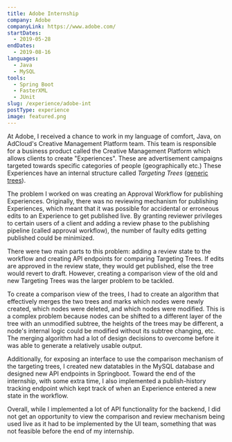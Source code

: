 ```yaml
---
title: Adobe Internship
company: Adobe
companyLink: https://www.adobe.com/
startDates:
  - 2019-05-28
endDates:
  - 2019-08-16
languages:
  - Java
  - MySQL
tools:
  - Spring Boot
  - FasterXML
  - JUnit
slug: /experience/adobe-int
postType: experience
image: featured.png
---
```


At Adobe, I received a chance to work in my language of comfort, Java, on
AdCloud's Creative Management Platform team. This team is responsible for
a business product called the Creative Management Platform which allows
clients to create "Experiences". These are advertisement campaigns targeted
towards specific categories of people (geographically etc.) These Experiences
have an internal structure called _Targeting Trees_
([generic trees](https://en.wikipedia.org/wiki/Tree_(data_structure))).

The problem I worked on was creating an Approval Workflow for publishing
Experiences. Originally, there was no reviewing mechanism for publishing
Experiences, which meant that it was possible for accidental or erroneous
edits to an Experience to get published live. By granting reviewer privileges
to certain users of a client and adding a review phase to the publishing
pipeline (called approval workflow), the number of faulty edits getting
published could be minimized.

There were two main parts to this problem: adding a review state to the
workflow and creating API endpoints for comparing Targeting Trees. If edits
are approved in the review state, they would get published, else the tree
would revert to draft. However, creating a comparison view of the old and new
Targeting Trees was the larger problem to be tackled.

To create a comparison view of the trees, I had to create an algorithm that
effectively merges the two trees and marks which nodes were newly created,
which nodes were deleted, and which nodes were modified. This is a complex
problem because nodes can be shifted to a different layer of the tree with
an unmodified subtree, the heights of the trees may be different, a node's
internal logic could be modified without its subtree changing, etc. The
merging algorithm had a lot of design decisions to overcome before it was
able to generate a relatively usable output.

Additionally, for exposing an interface to use the comparison mechanism of
the targeting trees, I created new datatables in the MySQL database and
designed new API endpoints in Springboot. Toward the end of the internship,
with some extra time, I also implemented a publish-history tracking endpoint
which kept track of when an Experience entered a new state in the workflow.

Overall, while I implemented a lot of API functionality for the backend, I
did not get an opportunity to view the comparison and review mechanism being
used live as it had to be implemented by the UI team, something that was not
feasible before the end of my internship.
